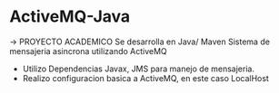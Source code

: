 # ActiveMQ-Java
-> PROYECTO ACADEMICO
Se desarrolla en Java/ Maven Sistema de mensajeria asincrona utilizando ActiveMQ

- Utilizo Dependencias Javax, JMS para manejo de mensajeria.
- Realizo configuracion basica a ActiveMQ, en este caso LocalHost

  


